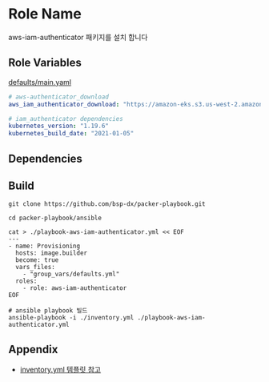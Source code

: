 Role Name
=========

aws-iam-authenticator 패키지를 설치 합니다

Role Variables
--------------

[defaults/main.yaml](./defaults/main.yml)
```yaml
# aws-authenticator_download
aws_iam_authenticator_download: "https://amazon-eks.s3.us-west-2.amazonaws.com/{{ kubernetes_version }}/{{ kubernetes_build_date }}/bin/linux/amd64/aws-iam-authenticator"

# iam_authenticator dependencies
kubernetes_version: "1.19.6"
kubernetes_build_date: "2021-01-05"
```
Dependencies
------------


Build
----------------

```shell
git clone https://github.com/bsp-dx/packer-playbook.git

cd packer-playbook/ansible

cat > ./playbook-aws-iam-authenticator.yml << EOF
---
- name: Provisioning
  hosts: image.builder
  become: true
  vars_files:
    - "group_vars/defaults.yml"
  roles:
    - role: aws-iam-authenticator
EOF

# ansible playbook 빌드 
ansible-playbook -i ./inventory.yml ./playbook-aws-iam-authenticator.yml
```


Appendix
----------------
- [inventory.yml 템플릿 참고](../../../README.md#inventoryyml-샘플)

